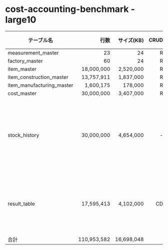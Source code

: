 # cost-accounting-benchmark - large10

| テーブル名                |       行数 | サイズ(KB) | CRUD | 備考             |
| ------------------------- | ---------: | ---------: | ---: | ---------------- |
| measurement_master        |         23 |         24 |    R |                  |
| factory_master            |         60 |         24 |    R |                  |
| item_master               | 18,000,000 |  2,520,000 |    R |                  |
| item_construction_master  | 13,757,911 |  1,837,000 |    R |                  |
| item_manufacturing_master |  1,600,175 |    178,000 |    R |                  |
| cost_master               | 30,000,000 |  3,407,000 |    R |                  |
| stock_history             | 30,000,000 | 4,654,000 |    - | 在庫履歴の追加1回分 |
| result_table              | 17,595,413 |  4,102,000 |   CD | 全件削除全件登録 |
| 合計                      | 110,953,582 | 16,698,048 |      |                  |


